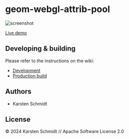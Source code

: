 # geom-webgl-attrib-pool

![screenshot](https://raw.githubusercontent.com/thi-ng/umbrella/develop/assets/examples/geom-webgl-attrib-pool.jpg)

[Live demo](http://demo.thi.ng/umbrella/geom-webgl-attrib-pool/)

## Developing & building

Please refer to the instructions on the wiki:

- [Development](https://github.com/thi-ng/umbrella/wiki/Development-mode-for-examples-using-thi.ng-meta%E2%80%90css)
- [Production build](https://github.com/thi-ng/umbrella/wiki/Example-build-instructions)

## Authors

- Karsten Schmidt

## License

&copy; 2024 Karsten Schmidt // Apache Software License 2.0

